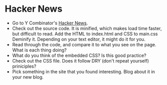 Hacker News  
===========

* Go to Y Combinator's [Hacker News](https://news.ycombinator.com/).
* Check out the source code. It is minified, which makes load time faster, but difficult to read. Add the HTML to index.html and CSS to main.css Deminify it. Depending on your text editor, it might do it for you.
* Read through the code, and compare it to what you see on the page. What is each thing doing?
* What do you think of the embedded CSS? Is this good practice?
* Check out the CSS file. Does it follow DRY (don't repeat yourself) priniciples?
* Pick something in the site that you found interesting. Blog about it in your new blog.
